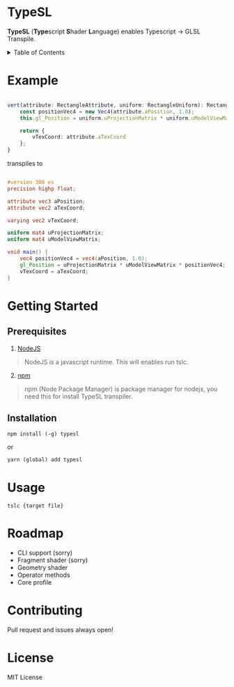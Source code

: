 # TypeSL

**TypeSL** (**Type**script **S**hader **L**anguage) enables Typescript -> GLSL Transpile.

<!-- TABLE OF CONTENTS -->
<details>
  <summary>Table of Contents</summary>
  <ol>
    <li>
      <a href="#typesl">TypeSL</a>
    </li>
    <li>
      <a href="#getting-started">Getting Started</a>
      <ul>
        <li><a href="#prerequisites">Prerequisites</a></li>
        <li><a href="#installation">Installation</a></li>
      </ul>
    </li>
    <li><a href="#usage">Usage</a></li>
    <li><a href="#roadmap">Roadmap</a></li>
    <li><a href="#contributing">Contributing</a></li>
    <li><a href="#license">License</a></li>
  </ol>
</details>

# Example

```typescript

vert(attribute: RectangleAttribute, uniform: RectangleUniform): RectangleVarying {
    const positionVec4 = new Vec4(attribute.aPosition, 1.0);
    this.gl_Position = uniform.uProjectionMatrix * uniform.uModelViewMatrix * positionVec4;

    return {
        vTexCoord: attribute.aTexCoord
    };
}

```

transpiles to

```glsl

#version 300 es
precision highp float;

attribute vec3 aPosition;
attribute vec2 aTexCoord;

varying vec2 vTexCoord;

uniform mat4 uProjectionMatrix;
uniform mat4 uModelViewMatrix;

void main() {
    vec4 positionVec4 = vec4(aPosition, 1.0);
    gl_Position = uProjectionMatrix * uModelViewMatrix * positionVec4;
    vTexCoord = aTexCoord;
}

```

# Getting Started

## Prerequisites

1. [NodeJS](https://nodejs.org)

> NodeJS is a javascript runtime. This will enables run tslc.

2. [npm](https://www.npmjs.com/)

> npm (Node Package Manager) is package manager for nodejs, you need this for install TypeSL transpiler.

## Installation

```
npm install (-g) typesl
```

or

```
yarn (global) add typesl
```

# Usage

```
tslc {target file}
```

# Roadmap

- CLI support (sorry)
- Fragment shader (sorry)
- Geometry shader
- Operator methods
- Core profile

# Contributing

Pull request and issues always open!

# License

MIT License
